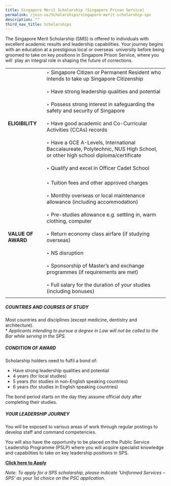 ```yaml
---
title: Singapore Merit Scholarship (Singapore Prison Service)
permalink: /join-us/Scholarships/singapore-merit-scholarship-sps
description: ""
third_nav_title: Scholarships
---
```

The Singapore Merit Scholarship (SMS) is offered to individuals with excellent academic results and leadership capabilities. Your journey begins with an education at a prestigious local or overseas  university before being groomed to take on key positions in Singapore Prison Service, where you will  play an integral role in shaping the future of corrections.

|  | | 
| -------- | -------- |
|<b>ELIGIBILITY</b> | ‣ Singapore Citizen or Permanent Resident who intends to take up Singapore Citizenship<br>&nbsp;<br>‣ Have strong leadership qualities and potential<br>&nbsp;<br>‣ Possess strong interest in safeguarding the safety and security of Singapore<br>&nbsp;<br>‣ Have good academic and Co-Curricular Activities (CCAs) records<br>&nbsp;<br>‣ Have a GCE A-Levels, International Baccalaureate, Polytechnic, NUS High School, or other high school diploma/certificate<br>&nbsp;<br>‣ Qualify and excel in Officer Cadet School <br>&nbsp;<br>| 
|<b>VALUE OF AWARD</b>| ‣ Tuition fees and other approved charges<br>&nbsp;<br>‣ Monthly overseas or local maintenance allowance (including accommodation)<br>&nbsp;<br>‣ Pre-studies allowance e.g. settling in, warm clothing, computer<br>&nbsp;<br>‣ Return economy class airfare (if studying overseas)<br>&nbsp;<br>‣ NS disruption<br>&nbsp;<br>‣ Sponsorship of Master’s and exchange programmes (if requirements are met)<br>&nbsp;<br>‣ Full salary for the duration of your studies (including bonuses) | 
|| | 

##### COUNTRIES AND COURSES OF STUDY
Most countries and disciplines (except medicine, dentistry and architecture).  
\* _Applicants intending to pursue a degree in Law will not be called to the Bar while serving in the SPS._

##### CONDITION OF AWARD
Scholarship holders need to fulfil a bond of:

*   Have strong leadership qualities and potential
*   4 years (for local studies)
*   5 years (for studies in non-English speaking countries)
*   6 years (for studies in English speaking countries)

The bond period starts on the day they assume official duty after completing their studies.

##### YOUR LEADERSHIP JOURNEY
You will be exposed to various areas of work through regular postings to develop staff and command competencies.

You will also have the opportunity to be placed on the Public Service Leadership Programme (PSLP) where you will acquire specialist knowledge and capabilities to take on key leadership positions in SPS.

[**Click here to Apply**](https://www.psc.gov.sg/Scholarships/public-sector-scholarships/browse-by-scholarship/singapore-merit-scholarship-MHA)

_Note: To apply for a SPS scholarship, please indicate 'Uniformed Services – SPS’ as your 1st choice on the PSC application._